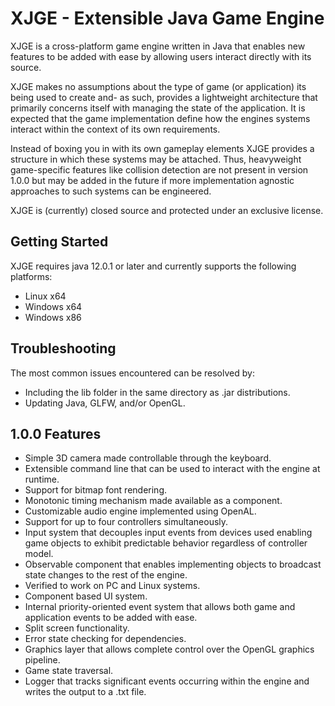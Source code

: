 ﻿# XJGE - Extensible Java Game Engine 
XJGE is a cross-platform game engine written in Java that enables new features to be added with ease by allowing users interact directly with its source.

XJGE makes no assumptions about the type of game (or application) its being used to create and- as such, provides a lightweight architecture that primarily concerns itself with managing the state of the application. It is expected that the game implementation define how the engines systems interact within the context of its own requirements.

Instead of boxing you in with its own gameplay elements XJGE provides a structure in which these systems may be attached. Thus, heavyweight game-specific features like collision detection are not present in version 1.0.0 but may be added in the future if more implementation agnostic approaches to such systems can be engineered.

XJGE is (currently) closed source and protected under an exclusive license.

## Getting Started
XJGE requires java 12.0.1 or later and currently supports the following platforms:
- Linux x64
- Windows x64
- Windows x86

## Troubleshooting
The most common issues encountered can be resolved by:
- Including the lib folder in the same directory as .jar distributions.
- Updating Java, GLFW, and/or OpenGL.

## 1.0.0 Features
- Simple 3D camera made controllable through the keyboard.
- Extensible command line that can be used to interact with the engine at runtime.
- Support for bitmap font rendering.
- Monotonic timing mechanism made available as a component.
- Customizable audio engine implemented using OpenAL.
- Support for up to four controllers simultaneously.
- Input system that decouples input events from devices used enabling game objects to exhibit predictable behavior regardless of controller model.
- Observable component that enables implementing objects to broadcast state changes to the rest of the engine.
- Verified to work on PC and Linux systems.
- Component based UI system.
- Internal priority-oriented event system that allows both game and application events to be added with ease.
- Split screen functionality.
- Error state checking for dependencies.
- Graphics layer that allows complete control over the OpenGL graphics pipeline.
- Game state traversal.
- Logger that tracks significant events occurring within the engine and writes the output to a .txt file.

